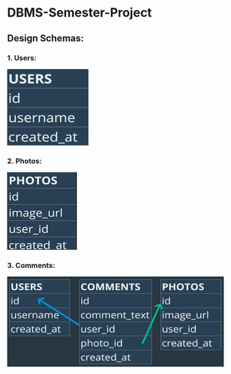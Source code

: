 # DBMS-Semester-Project

## Design Schemas:

### 1. Users:

<img src="Schema Designs/User Schema.png" alt="User Schema Design">

### 2. Photos:
<img src="Schema Designs/photos schema.png" alt="User Schema Design">


### 3. Comments:

<img src="Schema Designs/Comments Schema.png" alt="User Schema Design">

